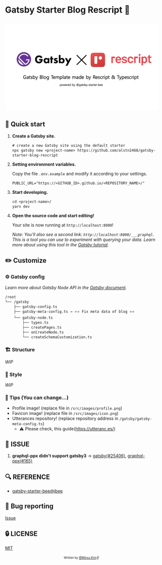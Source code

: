 # Gatsby Starter Blog Rescript 🍭

<h2 align="center">
  <img src="./static/og.png" alt="Gatsby Starter Blog Rescript" width="600px" />
  <br>
</h2>

## 🚀 Quick start

1.  **Create a Gatsby site.**

    ```shell
    # create a new Gatsby site using the default starter
    npx gatsby new <project-name> https://github.com/alstn2468/gatsby-starter-blog-rescript
    ```

2.  **Setting environment variables.**

    Copy the file `.env.example` and modify it according to your settings.

    ```env
    PUBLIC_URL="https://<GITHUB_ID>.github.io/<REPOSITORY_NAME>/"
    ```

3.  **Start developing.**

    ```shell
    cd <project-name>/
    yarn dev
    ```

4.  **Open the source code and start editing!**

    Your site is now running at `http://localhost:8000`!

    _Note: You'll also see a second link: _`http://localhost:8000/___graphql`_. This is a tool you can use to experiment with querying your data. Learn more about using this tool in the [Gatsby tutorial](https://www.gatsbyjs.com/tutorial/part-five/#introducing-graphiql)._

## ✏️ Customize

### ⚙ Gatsby config

_Learn more about Gatsby Node API in the [Gatsby document](https://www.gatsbyjs.com/docs/reference/config-files/gatsby-node)._

```
/root
└── /gatsby
    ├── gatsby-config.ts
    ├── gatsby-meta-config.ts → ⭐️⭐️ Fix meta data of blog ⭐️⭐️
    └── gatsby-node.ts
        ├── types.ts
        ├── createPages.ts
        ├── onCreateNode.ts
        └── createSchemaCustomization.ts
```

### 🏗 Structure

_WIP_

### 🎨 Style

_WIP_

### 🍭 Tips (You can change...)

- Profile image! (replace file in `/src/images/profile.png`)
- Favicon image! (replace file in `/src/images/icon.png`)
- Utterances repository! (replace repository address in `/gatsby/gatsby-meta-config.ts`)
  - ⚠️ Please check, this guide(<https://utteranc.es/>)

## 🚧 ISSUE

1. **graphql-ppx didn't support gatsby3** → [gatsby(#25406)](https://github.com/gatsbyjs/gatsby/issues/25406), [graphql-ppx(#165)](https://github.com/reasonml-community/graphql-ppx/issues/165)

## 🔍  REFERENCE

- [gatsby-starter-bee@jbee](https://github.com/JaeYeopHan/gatsby-starter-bee)

## :bug: Bug reporting

[Issue](https://github.com/JaeYeopHan/gatsby-starter-bee/issues)

## 🔒 LICENSE

[MIT](./LICENSE)

<div align="center">

<sub><sup>Written by <a href="https://github.com/alstn2468">@Minsu Kim</a></sup></sub><small>✌</small>

</div>
